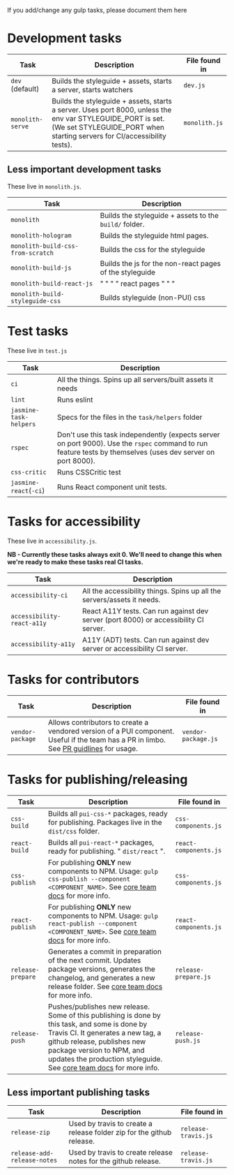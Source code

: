 If you add/change any gulp tasks, please document them here

# Development tasks

| Task            | Description                                                         | File found in  |
|-----------------|---------------------------------------------------------------------|----------------|
| `dev` (default) | Builds the styleguide + assets, starts a server, starts watchers    | `dev.js` |
| `monolith-serve` | Builds the styleguide + assets, starts a server. Uses port 8000, unless the env var STYLEGUIDE_PORT is set. (We set STYLEGUIDE_PORT when starting servers for CI/accessibility tests). | `monolith.js` |


## Less important development tasks

These live in `monolith.js`.

| Task                              | Description                |
|-----------------------------------|-----------------------------------------------------------------|
| `monolith`                        | Builds the styleguide + assets to the `build/` folder. |
| `monolith-hologram`               | Builds the styleguide html pages.           |
| `monolith-build-css-from-scratch` | Builds the css for the styleguide                 |
| `monolith-build-js`               | Builds the js for the non-react pages of the styleguide |
| `monolith-build-react-js` | " " "  " react pages " " "                              |
| `monolith-build-styleguide-css` | Builds styleguide (non-PUI) css |


# Test tasks

These live in `test.js`

| Task                              | Description                                                |
|-----------------------------------|------------------------------------------------------------|
| `ci`                              | All the things. Spins up all servers/built assets it needs |
| `lint`                            | Runs eslint                                                |
| `jasmine-task-helpers`            | Specs for the files in the `task/helpers` folder           |
| `rspec`                           | Don't use this task independently (expects server on port 9000). Use the `rspec` command to run feature tests by themselves (uses dev server on port 8000). |
| `css-critic`                      | Runs CSSCritic test                           |
| `jasmine-react`(`-ci`)            | Runs React component unit tests.                          |


# Tasks for accessibility

These live in `accessibility.js`.

**NB - Currently these tasks always exit 0. We'll need to change this when we're ready to make these tasks real CI tasks.**

| Task                              | Description                                                |
|-----------------------------------|------------------------------------------------------------|
| `accessibility-ci`         | All the accessibility things. Spins up all the servers/assets it needs. |
| `accessibility-react-a11y` | React A11Y tests. Can run against dev server (port 8000) or accessibility CI server. |
| `accessibility-a11y` | A11Y (ADT) tests. Can run against dev server or accessibility CI server. |


# Tasks for contributors

| Task            | Description                                                         | File found in  |
|-----------------|---------------------------------------------------------------------|----------------|
| `vendor-package` | Allows contributors to create a vendored version of a PUI component. Useful if the team has a PR in limbo. See [PR guidlines](CONTRIBUTING.md#pull-requests) for usage.  | `vendor-package.js` |


# Tasks for publishing/releasing

| Task            | Description                                                         | File found in  |
|-----------------|---------------------------------------------------------------------|----------------|
| `css-build` | Builds all `pui-css-*` packages, ready for publishing. Packages live in the `dist/css` folder.  | `css-components.js` |
| `react-build` | Builds all `pui-react-*` packages, ready for publishing. " `dist/react` ".  | `react-components.js` |
| `css-publish` | For publishing **ONLY** new components to NPM. Usage: `gulp css-publish --component <COMPONENT_NAME>`. See [core team docs](CORE_TEAM_DOCS.md) for more info. | `css-components.js` |
| `react-publish` | For publishing **ONLY** new components to NPM. Usage: `gulp react-publish --component <COMPONENT_NAME>`. See [core team docs](CORE_TEAM_DOCS.md) for more info. | `react-components.js` |
| `release-prepare` | Generates a commit in preparation of the next commit. Updates package versions, generates the changelog, and generates a new release folder. See [core team docs](CORE_TEAM_DOCS.md) for more info. | `release-prepare.js` |
| `release-push` | Pushes/publishes new release. Some of this publishing is done by this task, and some is done by Travis CI. It generates a new tag, a github release, publishes new package version to NPM, and updates the production styleguide. See [core team docs](CORE_TEAM_DOCS.md) for more info. | `release-push.js` |

## Less important publishing tasks

| Task            | Description                                                         | File found in  |
|-----------------|---------------------------------------------------------------------|----------------|
| `release-zip` | Used by travis to create a release folder zip for the github release. | `release-travis.js` |
| `release-add-release-notes` | Used by travis to create release notes for the github release. | `release-travis.js` |
